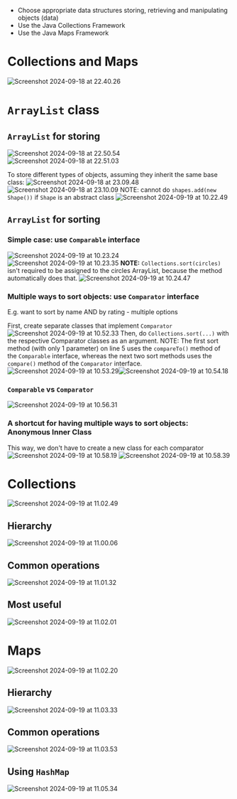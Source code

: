 - Choose appropriate data structures storing, retrieving and manipulating objects (data)  
- Use the Java Collections Framework  
- Use the Java Maps Framework
# Collections and Maps
![Screenshot 2024-09-18 at 22.40.26](Screenshot%202024-09-18%20at%2022.40.26.png)
# `ArrayList` class
## `ArrayList` for storing
![Screenshot 2024-09-18 at 22.50.54](Screenshot%202024-09-18%20at%2022.50.54.png)![Screenshot 2024-09-18 at 22.51.03](Screenshot%202024-09-18%20at%2022.51.03.png)

To store different types of objects, assuming they inherit the same base class:
![Screenshot 2024-09-18 at 23.09.48](Screenshot%202024-09-18%20at%2023.09.48.png)![Screenshot 2024-09-18 at 23.10.09](Screenshot%202024-09-18%20at%2023.10.09.png)
NOTE: cannot do `shapes.add(new Shape())` if `Shape` is an abstract class
![Screenshot 2024-09-19 at 10.22.49](Screenshot%202024-09-19%20at%2010.22.49.png)
## `ArrayList` for sorting
### Simple case: use `Comparable` interface
![Screenshot 2024-09-19 at 10.23.24](Screenshot%202024-09-19%20at%2010.23.24.png)
![Screenshot 2024-09-19 at 10.23.35](Screenshot%202024-09-19%20at%2010.23.35.png)
**NOTE:** `Collections.sort(circles)` isn't required to be assigned to the circles ArrayList, because the method automatically does that.
![Screenshot 2024-09-19 at 10.24.47](Screenshot%202024-09-19%20at%2010.24.47.png)
### Multiple ways to sort objects: use `Comparator` interface
E.g. want to sort by name AND by rating - multiple options

First, create separate classes that implement `Comparator`
![Screenshot 2024-09-19 at 10.52.33](Screenshot%202024-09-19%20at%2010.52.33.png)
Then, do `Collections.sort(...)` with the respective Comparator classes as an argument.
NOTE: The first sort method (with only 1 parameter) on line 5 uses the `compareTo()` method of the `Comparable` interface, whereas the next two sort methods uses the `compare()` method of the `Comparator` interface.
![Screenshot 2024-09-19 at 10.53.29](Screenshot%202024-09-19%20at%2010.53.29.png)![Screenshot 2024-09-19 at 10.54.18](Screenshot%202024-09-19%20at%2010.54.18.png)
### `Comparable` vs `Comparator`
![Screenshot 2024-09-19 at 10.56.31](Screenshot%202024-09-19%20at%2010.56.31.png)
### A shortcut for having multiple ways to sort objects: Anonymous Inner Class
This way, we don't have to create a new class for each comparator
![Screenshot 2024-09-19 at 10.58.19](Screenshot%202024-09-19%20at%2010.58.19.png)
![Screenshot 2024-09-19 at 10.58.39](Screenshot%202024-09-19%20at%2010.58.39.png)
# Collections
![Screenshot 2024-09-19 at 11.02.49](Screenshot%202024-09-19%20at%2011.02.49.png)
## Hierarchy
![Screenshot 2024-09-19 at 11.00.06](Screenshot%202024-09-19%20at%2011.00.06.png)
## Common operations
![Screenshot 2024-09-19 at 11.01.32](Screenshot%202024-09-19%20at%2011.01.32.png)
## Most useful
![Screenshot 2024-09-19 at 11.02.01](Screenshot%202024-09-19%20at%2011.02.01.png)
# Maps
![Screenshot 2024-09-19 at 11.02.20](Screenshot%202024-09-19%20at%2011.02.20.png)
## Hierarchy
![Screenshot 2024-09-19 at 11.03.33](Screenshot%202024-09-19%20at%2011.03.33.png)
## Common operations
![Screenshot 2024-09-19 at 11.03.53](Screenshot%202024-09-19%20at%2011.03.53.png)
## Using `HashMap`

![Screenshot 2024-09-19 at 11.05.34](Screenshot%202024-09-19%20at%2011.05.34.png)
